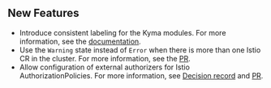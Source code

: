 ## New Features

- Introduce consistent labeling for the Kyma modules. For more information, see the [documentation](https://kyma-project.io/#/istio/user/00-10-overview-istio-controller?id=labeling-resources).
- Use the `Warning` state instead of `Error` when there is more than one Istio CR in the cluster. For more information, see the [PR](https://github.com/kyma-project/istio/pull/632).
- Allow configuration of external authorizers for Istio AuthorizationPolicies. For more information, see [Decision record](https://github.com/kyma-project/istio/issues/608) and [PR](https://github.com/kyma-project/istio/pull/639).
